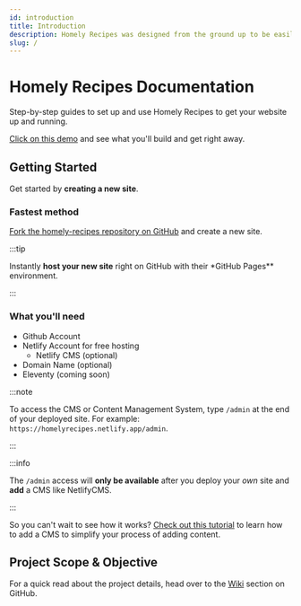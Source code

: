 ```yaml
---
id: introduction
title: Introduction
description: Homely Recipes was designed from the ground up to be easily installed and used to get your website up and running quickly.
slug: /
---
```


# Homely Recipes Documentation

Step-by-step guides to set up and use Homely Recipes to get your website up and running.

[Click on this demo](https://homelyrecipes.netlify.app) and see what you'll build and get right away.

## Getting Started

Get started by **creating a new site**.

### Fastest method

[Fork the homely-recipes repository on GitHub](https://github.com/lloydlobo/homely-recipes) and create a new site.

:::tip

Instantly **host your new site** right on GitHub with their \*GitHub Pages\*\* environment.

:::

### What you'll need

- Github Account
- Netlify Account for free hosting
  - Netlify CMS (optional)
- Domain Name (optional)
- Eleventy (coming soon)

:::note

To access the CMS or Content Management System, type `/admin` at the end of your deployed site.
For example: `https://homelyrecipes.netlify.app/admin`.

:::

:::info

The `/admin` access will **only be available** after you deploy your _own_ site and **add** a CMS like NetlifyCMS.

:::

So you can't wait to see how it works? [Check out this tutorial](/docs/managing-content/cms/) to learn how to add a CMS to simplify your process of adding content.

## Project Scope & Objective

For a quick read about the project details, head over to the [Wiki](https://github.com/lloydlobo/homely-recipes/wiki) section on GitHub.
